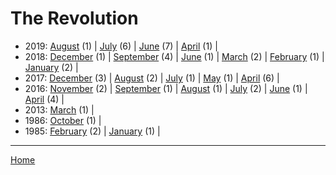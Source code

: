 # The Revolution

  * 2019: 
      [August](./the-revolution-2019-08.md) (1) | 
      [July](./the-revolution-2019-07.md) (6) | 
      [June](./the-revolution-2019-06.md) (7) | 
      [April](./the-revolution-2019-04.md) (1) | 
  * 2018: 
      [December](./the-revolution-2018-12.md) (1) | 
      [September](./the-revolution-2018-09.md) (4) | 
      [June](./the-revolution-2018-06.md) (1) | 
      [March](./the-revolution-2018-03.md) (2) | 
      [February](./the-revolution-2018-02.md) (1) | 
      [January](./the-revolution-2018-01.md) (2) | 
  * 2017: 
      [December](./the-revolution-2017-12.md) (3) | 
      [August](./the-revolution-2017-08.md) (2) | 
      [July](./the-revolution-2017-07.md) (1) | 
      [May](./the-revolution-2017-05.md) (1) | 
      [April](./the-revolution-2017-04.md) (6) | 
  * 2016: 
      [November](./the-revolution-2016-11.md) (2) | 
      [September](./the-revolution-2016-09.md) (1) | 
      [August](./the-revolution-2016-08.md) (1) | 
      [July](./the-revolution-2016-07.md) (2) | 
      [June](./the-revolution-2016-06.md) (1) | 
      [April](./the-revolution-2016-04.md) (4) | 
  * 2013: 
      [March](./the-revolution-2013-03.md) (1) | 
  * 1986: 
      [October](./the-revolution-1986-10.md) (1) | 
  * 1985: 
      [February](./the-revolution-1985-02.md) (2) | 
      [January](./the-revolution-1985-01.md) (1) | 

----

[Home](../)
